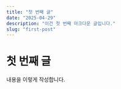 ```yaml
---
title: "첫 번째 글"
date: "2025-04-29"
description: "이건 첫 번째 마크다운 글입니다."
slug: "first-post"
---
```


# 첫 번째 글

내용을 이렇게 작성합니다.